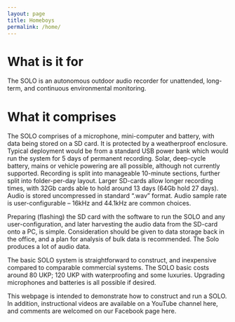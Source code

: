 ```yaml
---
layout: page
title: Homeboys
permalink: /home/
---
```


# What is it for

The SOLO is an autonomous outdoor audio recorder for unattended,
long-term, and continuous environmental monitoring.


# What it comprises

The SOLO comprises of a microphone, mini-computer and battery, with
data being stored on a SD card. It is protected by a weatherproof
enclosure. Typical deployment would be from a standard USB power bank
which would run the system for 5 days of permanent recording. Solar,
deep-cycle battery, mains or vehicle powering are all possible,
although not currently supported. Recording is split into manageable
10-minute sections, further split into folder-per-day layout. Larger
SD-cards allow longer recording times, with 32Gb cards able to hold
around 13 days (64Gb hold 27 days). Audio is stored uncompressed in
standard “.wav” format. Audio sample rate is user-configurable – 16kHz
and 44.1kHz are common choices.

Preparing (flashing) the SD card with the software to run the SOLO and
any user-configuration, and later harvesting the audio data from the
SD-card onto a PC, is simple. Consideration should be given to data
storage back in the office, and a plan for analysis of bulk data is
recommended. The Solo produces a lot of audio data.

The basic SOLO system is straightforward to construct, and inexpensive
compared to comparable commercial systems. The SOLO basic costs around
80 UKP; 120 UKP with waterproofing and some luxuries. Upgrading
microphones and batteries is all possible if desired.

This webpage is intended to demonstrate how to construct and run a
SOLO. In addition, instructional videos are available on a YouTube
channel here, and comments are welcomed on our Facebook page here.
